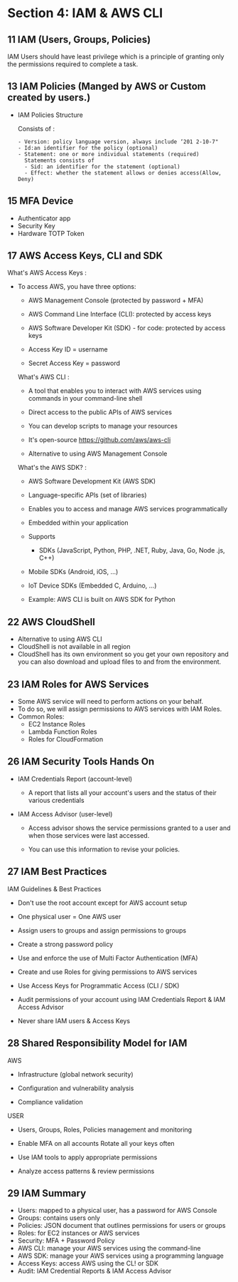 # Section 4: IAM & AWS CLI

## 11 IAM (Users, Groups, Policies)

IAM Users should have least privilege which is a principle of granting only the permissions required to complete a task.

## 13 IAM Policies (Manged by AWS or Custom created by users.)

- IAM Policies Structure

  Consists of :

      - Version: policy language version, always include ‘201 2-10-7"
      - Id:an identifier for the policy (optional)
      - Statement: one or more individual statements (required)
        Statements consists of
        - Sid: an identifier for the statement (optional)
        - Effect: whether the statement allows or denies access(Allow, Deny)

## 15 MFA Device

- Authenticator app
- Security Key
- Hardware TOTP Token

## 17 AWS Access Keys, CLI and SDK

What's AWS Access Keys :

- To access AWS, you have three options:

  - AWS Management Console (protected by password + MFA)
  - AWS Command Line Interface (CLI): protected by access keys
  - AWS Software Developer Kit (SDK) - for code: protected by access keys

  - Access Key ID = username

  - Secret Access Key = password

  What's AWS CLI :

  - A tool that enables you to interact with AWS services using commands in your command-line shell

  - Direct access to the public APIs of AWS services

  - You can develop scripts to manage your resources

  - It's open-source https://github.com/aws/aws-cli

  - Alternative to using AWS Management Console

  What's the AWS SDK? :

  - AWS Software Development Kit (AWS SDK)

  - Language-specific APls (set of libraries)

  - Enables you to access and manage AWS services programmatically

  - Embedded within your application

  - Supports
    - SDKs (JavaScript, Python, PHP, .NET, Ruby, Java, Go, Node .js, C++)
  - Mobile SDKs (Android, iOS, ...)

  - loT Device SDKs (Embedded C, Arduino, ...)

  - Example: AWS CLI is built on AWS SDK for Python

## 22 AWS CloudShell

- Alternative to using AWS CLI
- CloudShell is not available in all region
- CloudShell has its own environment so you get your own repository and you can also download and upload files to and from the environment.

## 23 IAM Roles for AWS Services

- Some AWS service will need to perform actions on your behalf.
- To do so, we will assign permissions to AWS services with IAM Roles.
- Common Roles:
  - EC2 Instance Roles
  - Lambda Function Roles
  - Roles for CloudFormation

## 26 IAM Security Tools Hands On

- IAM Credentials Report (account-level)

  - A report that lists all your account's users and the status of their various credentials

- IAM Access Advisor (user-level)

  - Access advisor shows the service permissions granted to a user and when those services were last accessed.

  - You can use this information to revise your policies.

## 27 IAM Best Practices

IAM Guidelines & Best Practices

- Don't use the root account except for AWS account setup

- One physical user = One AWS user

- Assign users to groups and assign permissions to groups

- Create a strong password policy

- Use and enforce the use of Multi Factor Authentication (MFA)

- Create and use Roles for giving permissions to AWS services

- Use Access Keys for Programmatic Access (CLI / SDK)

- Audit permissions of your account using IAM Credentials Report & IAM
  Access Advisor

- Never share IAM users & Access Keys

## 28 Shared Responsibility Model for IAM

AWS

- Infrastructure (global network security)

- Configuration and vulnerability analysis

- Compliance validation

USER

- Users, Groups, Roles, Policies management and monitoring

- Enable MFA on all accounts Rotate all your keys often

- Use IAM tools to apply appropriate permissions

- Analyze access patterns & review permissions

## 29 IAM Summary

- Users: mapped to a physical user, has a password for AWS Console
- Groups: contains users only
- Policies: JSON document that outlines permissions for users or groups
- Roles: for EC2 instances or AWS services
- Security: MFA + Password Policy
- AWS CLI: manage your AWS services using the command-line
- AWS SDK: manage your AWS services using a programming language
- Access Keys: access AWS using the CL! or SDK
- Audit: IAM Credential Reports & IAM Access Advisor
